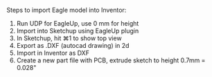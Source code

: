 Steps to import Eagle model into Inventor:

1) Run UDP for EagleUp, use 0 mm for height
2) Import into Sketchup using EagleUp plugin
3) In Sketchup, hit ⌘1 to show top view
4) Export as .DXF (autocad drawing) in 2d
5) Import in Inventor as DXF
6) Create a new part file with PCB, extrude sketch to height 0.7mm = 0.028"
